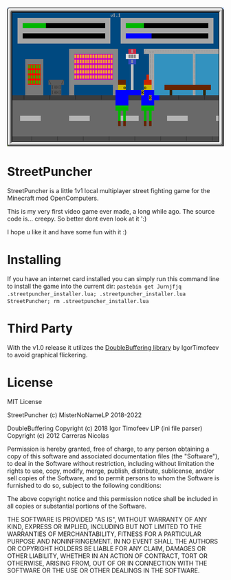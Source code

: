 ![](https://raw.githubusercontent.com/MisterNoNameLP/StreetFucker/main/pics/streetPuncher.png)

# StreetPuncher
StreetPuncher is a little 1v1 local multiplayer street fighting game for the Minecraft mod OpenComputers.

This is my very first video game ever made, a long while ago.
The source code is... creepy. So better dont even look at it ':)

I hope u like it and have some fun with it :)

# Installing
If you have an internet card installed you can simply run this command line to install the game into the current dir:
`pastebin get Jurnjfjq .streetpuncher_installer.lua; .streetpuncher_installer.lua StreetPuncher; rm .streetpuncher_installer.lua`

# Third Party
With the v1.0 release it utilizes the [DoubleBuffering library](https://github.com/IgorTimofeev/DoubleBuffering) by IgorTimofeev to avoid graphical flickering.

# License
MIT License

StreetPuncher (c) MisterNoNameLP 2018-2022

DoubleBuffering Copyright (c) 2018 Igor Timofeev
LIP (ini file parser) Copyright (c) 2012 Carreras Nicolas

Permission is hereby granted, free of charge, to any person obtaining a copy
of this software and associated documentation files (the "Software"), to deal
in the Software without restriction, including without limitation the rights
to use, copy, modify, merge, publish, distribute, sublicense, and/or sell
copies of the Software, and to permit persons to whom the Software is
furnished to do so, subject to the following conditions:

The above copyright notice and this permission notice shall be included in all
copies or substantial portions of the Software.

THE SOFTWARE IS PROVIDED "AS IS", WITHOUT WARRANTY OF ANY KIND, EXPRESS OR
IMPLIED, INCLUDING BUT NOT LIMITED TO THE WARRANTIES OF MERCHANTABILITY,
FITNESS FOR A PARTICULAR PURPOSE AND NONINFRINGEMENT. IN NO EVENT SHALL THE
AUTHORS OR COPYRIGHT HOLDERS BE LIABLE FOR ANY CLAIM, DAMAGES OR OTHER
LIABILITY, WHETHER IN AN ACTION OF CONTRACT, TORT OR OTHERWISE, ARISING FROM,
OUT OF OR IN CONNECTION WITH THE SOFTWARE OR THE USE OR OTHER DEALINGS IN THE
SOFTWARE.